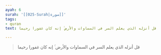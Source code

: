 ```yaml
---
ayah: 6
surah: '[[025-Surah|سورة]]'
tags:
- quran
text: قل أنزله الذي يعلم السر في السماوات والأرض ۚ إنه كان غفورا رحيما

---
```

> قل أنزله الذي يعلم السر في السماوات والأرض ۚ إنه كان غفورا رحيما
